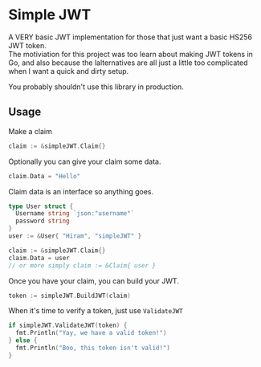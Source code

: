 # Simple JWT

A VERY basic JWT implementation for those that just want a basic HS256 JWT token.  
The motiviation for this project was too learn about making JWT tokens in Go, and also because the lalternatives are all just a little too complicated when I want a quick and dirty setup.

You probably shouldn't use this library in production.

## Usage

Make a claim
```go
claim := &simpleJWT.Claim{}
```

Optionally you can give your claim some data.
```go
claim.Data = "Hello"
```

Claim data is an interface so anything goes.
```go
type User struct {
  Username string `json:"username"`
  password string
}
user := &User{ "Hiram", "simpleJWT" }

claim := &simpleJWT.Claim{}
claim.Data = user
// or more simply claim := &Claim{ user }
```

Once you have your claim, you can build your JWT.
```go
token := simpleJWT.BuildJWT(claim)
```

When it's time to verify a token, just use `ValidateJWT`
```go
if simpleJWT.ValidateJWT(token) {
  fmt.Println("Yay, we have a valid token!")
} else {
  fmt.Println("Boo, this token isn't valid!")
}
```
